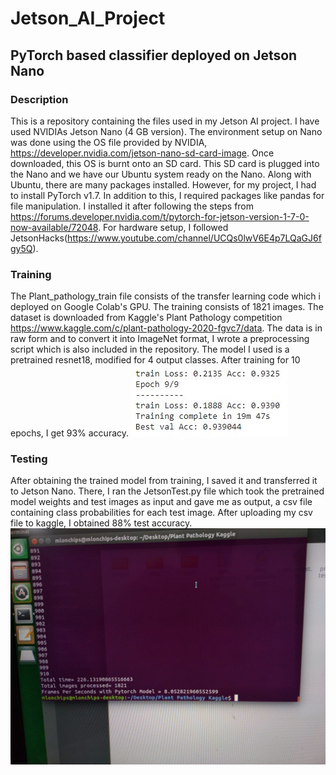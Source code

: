 # Jetson_AI_Project
## PyTorch based classifier deployed on Jetson Nano
### Description
This is a repository containing the files used in my Jetson AI project. I have used NVIDIAs Jetson Nano (4 GB version). The environment setup on Nano was done using the OS file provided by NVIDIA, https://developer.nvidia.com/jetson-nano-sd-card-image. Once downloaded, this OS is burnt onto an SD card. This SD card is plugged into the Nano and we have our Ubuntu system ready on the Nano. Along with Ubuntu, there are many packages installed. However, for my project, I had to install PyTorch v1.7. In addition to this, I required packages like pandas for file manipulation. I installed it after following the steps from https://forums.developer.nvidia.com/t/pytorch-for-jetson-version-1-7-0-now-available/72048. For hardware setup, I followed JetsonHacks(https://www.youtube.com/channel/UCQs0lwV6E4p7LQaGJ6fgy5Q).
### Training
The Plant_pathology_train file consists of the transfer learning code which i deployed on Google Colab's GPU. The training consists of 1821 images. The dataset is downloaded from Kaggle's Plant Pathology competition https://www.kaggle.com/c/plant-pathology-2020-fgvc7/data. The data is in raw form and to convert it into ImageNet format, I wrote a preprocessing script which is also included in the repository. The model I used is a pretrained resnet18, modified for 4 output classes. After training for 10 epochs, I get 93% accuracy.
![](Train.Jpg)
### Testing
After obtaining the trained model from training, I saved it and transferred it to Jetson Nano. There, I ran the JetsonTest.py file which took the pretrained model weights and test images as input and gave me as output, a csv file containing class probabilities for each test image. After uploading my csv file to kaggle, I obtained 88% test accuracy.
![](Test%20Result.jpeg)
